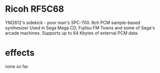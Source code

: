 # Ricoh RF5C68

YM2612's sidekick - poor man's SPC-700. 8ch PCM sample-based synthesizer Used in Sega Mega CD, Fujitsu FM Towns and some of Sega's arcade machines. Supports up to 64 Kbytes of external PCM data.

# effects

none so far.

